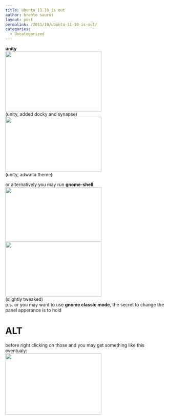 ```yaml
---
title: ubuntu 11.10 is out
author: bronto saurus
layout: post
permalink: /2011/10/ubuntu-11-10-is-out/
categories:
  - Uncategorized
---
```

**unity**  
[<img class="aligncenter size-medium wp-image-1839" title="ubuntu1110c" src="http://brontosaurusrex.69.mu/wp-content/uploads/2011/10/ubuntu1110c-300x187.png" alt="" width="300" height="187" />][1]  
(unity, added docky and synapse)  
[<img class="aligncenter size-medium wp-image-1847" title="unity_adwaita" src="http://brontosaurusrex.69.mu/wp-content/uploads/2011/10/unity_adwaita-300x171.png" alt="" width="300" height="171" />][2]  
(unity, adwaita theme)

or alternatively you may run **gnome-shell**  
[<img class="aligncenter size-medium wp-image-1842" title="gnome-shell" src="http://brontosaurusrex.69.mu/wp-content/uploads/2011/10/gnome-shell-300x170.png" alt="" width="300" height="170" />][3]  
[<img class="aligncenter size-medium wp-image-1845" title="gnome-shell_2" src="http://brontosaurusrex.69.mu/wp-content/uploads/2011/10/gnome-shell_2-300x170.png" alt="" width="300" height="170" />][4]  
(slightly tweaked)  
p.s. or you may want to use **gnome classic mode**, the secret to change the panel apperance is to hold  


# ALT

before right clicking on those and you may get something like this eventualy:  
[<img src="http://brontosaurusrex.69.mu/wp-content/uploads/2011/10/gnome_classic-300x191.png" alt="" title="gnome_classic" width="300" height="191" class="aligncenter size-medium wp-image-1852" />][5]

 [1]: http://brontosaurusrex.69.mu/wp-content/uploads/2011/10/ubuntu1110c.png
 [2]: http://brontosaurusrex.69.mu/wp-content/uploads/2011/10/unity_adwaita.png
 [3]: http://brontosaurusrex.69.mu/wp-content/uploads/2011/10/gnome-shell.png
 [4]: http://brontosaurusrex.69.mu/wp-content/uploads/2011/10/gnome-shell_2.png
 [5]: http://brontosaurusrex.69.mu/wp-content/uploads/2011/10/gnome_classic.png